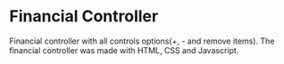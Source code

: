 # Financial Controller
Financial controller with all controls options(+, - and remove items). The financial controller was made with HTML, CSS and Javascript.
